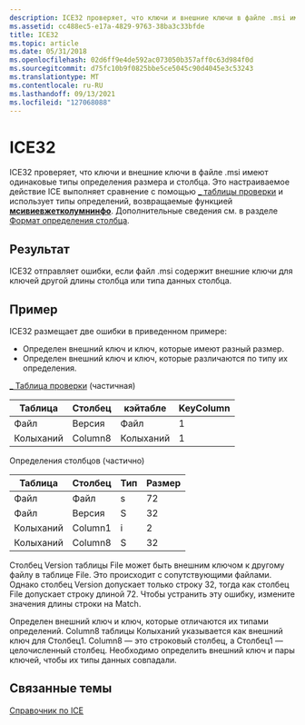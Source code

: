 ```yaml
---
description: ICE32 проверяет, что ключи и внешние ключи в файле .msi имеют одинаковые типы определения размера и столбца.
ms.assetid: cc488ec5-e17a-4829-9763-38ba3c33bfde
title: ICE32
ms.topic: article
ms.date: 05/31/2018
ms.openlocfilehash: 02d6ff9e4de592ac073050b357aff0c63d984f0d
ms.sourcegitcommit: d75fc10b9f0825bbe5ce5045c90d4045e3c53243
ms.translationtype: MT
ms.contentlocale: ru-RU
ms.lasthandoff: 09/13/2021
ms.locfileid: "127068088"
---
```

# <a name="ice32"></a>ICE32

ICE32 проверяет, что ключи и внешние ключи в файле .msi имеют одинаковые типы определения размера и столбца. Это настраиваемое действие ICE выполняет сравнение с помощью [ \_ таблицы проверки](-validation-table.md) и использует типы определений, возвращаемые функцией [**мсивиевжетколумнинфо**](/windows/desktop/api/Msiquery/nf-msiquery-msiviewgetcolumninfo). Дополнительные сведения см. в разделе [Формат определения столбца](column-definition-format.md).

## <a name="result"></a>Результат

ICE32 отправляет ошибки, если файл .msi содержит внешние ключи для ключей другой длины столбца или типа данных столбца.

## <a name="example"></a>Пример

ICE32 размещает две ошибки в приведенном примере:

-   Определен внешний ключ и ключ, которые имеют разный размер.
-   Определен внешний ключ и ключ, которые различаются по типу их определения.

[ \_ Таблица проверки](-validation-table.md) (частичная)



| Таблица | Столбец  | кэйтабле | KeyColumn |
|-------|---------|----------|-----------|
| Файл  | Версия | Файл     | 1         |
| Колыханий  | Column8 | Колыханий     | 1         |



 

Определения столбцов (частично)



| Таблица | Столбец  | Тип | Размер |
|-------|---------|------|------|
| Файл  | Файл    | s    | 72   |
| Файл  | Версия | S    | 32   |
| Колыханий  | Column1 | i    | 2    |
| Колыханий  | Column8 | S    | 32   |



 

Столбец Version таблицы File может быть внешним ключом к другому файлу в таблице File. Это происходит с сопутствующими файлами. Однако столбец Version допускает только строку 32, тогда как столбец File допускает строку длиной 72. Чтобы устранить эту ошибку, измените значения длины строки на Match.

Определен внешний ключ и ключ, которые отличаются их типами определений. Column8 таблицы Колыханий указывается как внешний ключ для Столбец1. Column8 — это строковый столбец, а Столбец1 — целочисленный столбец. Необходимо определить внешний ключ и пары ключей, чтобы их типы данных совпадали.

## <a name="related-topics"></a>Связанные темы

<dl> <dt>

[Справочник по ICE](ice-reference.md)
</dt> </dl>

 

 



